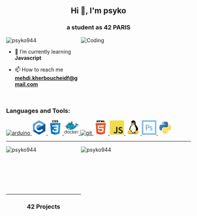 <h2 align="center">Hi 👋, I'm psyko</h2>
<h3 align="center">a student as 42 PARIS</h3>
<img align="right" alt="Coding" width="300" height="200" src="https://user-images.githubusercontent.com/75543207/217775339-dc7035a1-ced9-4fec-973b-b957631a364d.gif">
<p align="left"> <img src="https://komarev.com/ghpvc/?username=psyko944&label=Profile%20views&color=0e75b6&style=flat" alt="psyko944" /> </p>

- 🌱 I’m currently learning **Javascript**

- 📫 How to reach me **mehdi.kherboucheidf@gmail.com**

</p>
<br>
<h3 align="left">Languages and Tools:</h3>
<p align="left"> <a href="https://www.arduino.cc/" target="_blank" rel="noreferrer"> <img src="https://cdn.worldvectorlogo.com/logos/arduino-1.svg" alt="arduino" width="40" height="40"/> </a> <a href="https://www.cprogramming.com/" target="_blank" rel="noreferrer"> <img src="https://raw.githubusercontent.com/devicons/devicon/master/icons/c/c-original.svg" alt="c" width="40" height="40"/> </a> <a href="https://www.w3schools.com/css/" target="_blank" rel="noreferrer"> <img src="https://raw.githubusercontent.com/devicons/devicon/master/icons/css3/css3-original-wordmark.svg" alt="css3" width="40" height="40"/> </a> <a href="https://www.docker.com/" target="_blank" rel="noreferrer"> <img src="https://raw.githubusercontent.com/devicons/devicon/master/icons/docker/docker-original-wordmark.svg" alt="docker" width="40" height="40"/> </a> <a href="https://git-scm.com/" target="_blank" rel="noreferrer"> <img src="https://www.vectorlogo.zone/logos/git-scm/git-scm-icon.svg" alt="git" width="40" height="40"/> </a> <a href="https://www.w3.org/html/" target="_blank" rel="noreferrer"> <img src="https://raw.githubusercontent.com/devicons/devicon/master/icons/html5/html5-original-wordmark.svg" alt="html5" width="40" height="40"/> </a> <a href="https://developer.mozilla.org/en-US/docs/Web/JavaScript" target="_blank" rel="noreferrer"> <img src="https://raw.githubusercontent.com/devicons/devicon/master/icons/javascript/javascript-original.svg" alt="javascript" width="40" height="40"/> </a> <a href="https://www.linux.org/" target="_blank" rel="noreferrer"> <img src="https://raw.githubusercontent.com/devicons/devicon/master/icons/linux/linux-original.svg" alt="linux" width="40" height="40"/> </a> <a href="https://www.photoshop.com/en" target="_blank" rel="noreferrer"> <img src="https://raw.githubusercontent.com/devicons/devicon/master/icons/photoshop/photoshop-line.svg" alt="photoshop" width="40" height="40"/> </a> <a href="https://www.python.org" target="_blank" rel="noreferrer"> <img src="https://raw.githubusercontent.com/devicons/devicon/master/icons/python/python-original.svg" alt="python" width="40" height="40"/> </a> </p>

<hr>

<p><img align="left" src="https://github-readme-stats.vercel.app/api/top-langs?username=psyko944&show_icons=true&locale=en&layout=compact" alt="psyko944" /></p>

<p>&nbsp;<img align="right" src="https://github-readme-stats.vercel.app/api?username=psyko944&show_icons=true&locale=en" alt="psyko944" width="300" height="250" /></p>

<!--<p><img align="center" src="https://github-readme-streak-stats.herokuapp.com/?user=psyko944&" alt="psyko944" /></p>-->
<br>
<br>
<br>
<br>
<br>
<hr>

<h3 align="center">42 Projects</h3>
